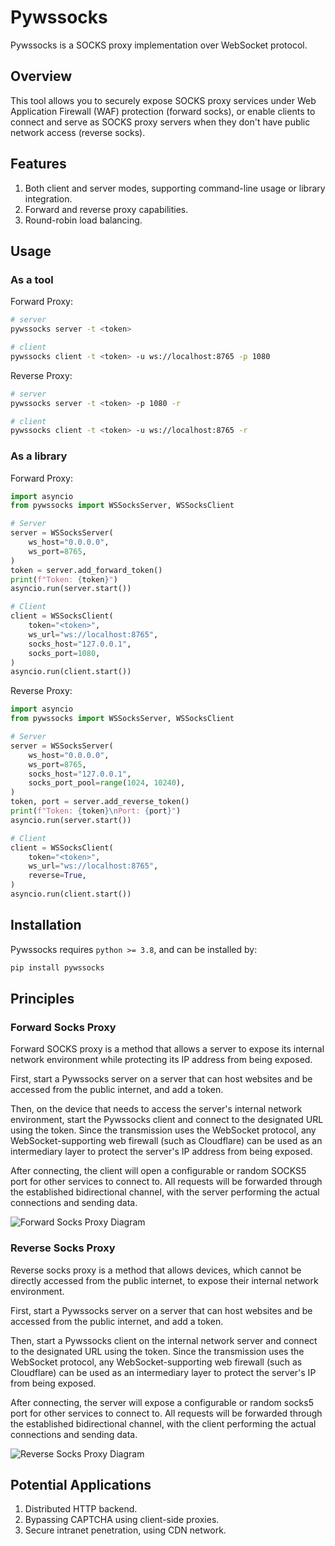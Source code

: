 # Pywssocks

Pywssocks is a SOCKS proxy implementation over WebSocket protocol.

## Overview

This tool allows you to securely expose SOCKS proxy services under Web Application Firewall (WAF) protection (forward socks), or enable clients to connect and serve as SOCKS proxy servers when they don't have public network access (reverse socks).

## Features

1. Both client and server modes, supporting command-line usage or library integration.
2. Forward and reverse proxy capabilities.
3. Round-robin load balancing.

## Usage

### As a tool

Forward Proxy:

```bash
# server
pywssocks server -t <token>

# client
pywssocks client -t <token> -u ws://localhost:8765 -p 1080
```

Reverse Proxy:

```bash
# server
pywssocks server -t <token> -p 1080 -r

# client
pywssocks client -t <token> -u ws://localhost:8765 -r
```

### As a library

Forward Proxy:

```python
import asyncio
from pywssocks import WSSocksServer, WSSocksClient

# Server
server = WSSocksServer(
    ws_host="0.0.0.0",
    ws_port=8765,
)
token = server.add_forward_token()
print(f"Token: {token}")
asyncio.run(server.start())

# Client
client = WSSocksClient(
    token="<token>",
    ws_url="ws://localhost:8765",
    socks_host="127.0.0.1",
    socks_port=1080,
)
asyncio.run(client.start())
```

Reverse Proxy:

```python
import asyncio
from pywssocks import WSSocksServer, WSSocksClient

# Server
server = WSSocksServer(
    ws_host="0.0.0.0",
    ws_port=8765,
    socks_host="127.0.0.1",
    socks_port_pool=range(1024, 10240),
)
token, port = server.add_reverse_token()
print(f"Token: {token}\nPort: {port}")
asyncio.run(server.start())

# Client
client = WSSocksClient(
    token="<token>",
    ws_url="ws://localhost:8765",
    reverse=True,
)
asyncio.run(client.start())
```

## Installation

Pywssocks requires `python >= 3.8`, and can be installed by:

```bash
pip install pywssocks
```

## Principles

### Forward Socks Proxy

Forward SOCKS proxy is a method that allows a server to expose its internal network environment while protecting its IP address from being exposed.

First, start a Pywssocks server on a server that can host websites and be accessed from the public internet, and add a token.

Then, on the device that needs to access the server's internal network environment, start the Pywssocks client and connect to the designated URL using the token. Since the transmission uses the WebSocket protocol, any WebSocket-supporting web firewall (such as Cloudflare) can be used as an intermediary layer to protect the server's IP address from being exposed.

After connecting, the client will open a configurable or random SOCKS5 port for other services to connect to. All requests will be forwarded through the established bidirectional channel, with the server performing the actual connections and sending data.

![Forward Socks Proxy Diagram](https://github.com/zetxtech/pywssocks/raw/main/images/forward_proxy_diagram.svg)

### Reverse Socks Proxy

Reverse socks proxy is a method that allows devices, which cannot be directly accessed from the public internet, to expose their internal network environment.

First, start a Pywssocks server on a server that can host websites and be accessed from the public internet, and add a token.

Then, start a Pywssocks client on the internal network server and connect to the designated URL using the token. Since the transmission uses the WebSocket protocol, any WebSocket-supporting web firewall (such as Cloudflare) can be used as an intermediary layer to protect the server's IP from being exposed.

After connecting, the server will expose a configurable or random socks5 port for other services to connect to. All requests will be forwarded through the established bidirectional channel, with the client performing the actual connections and sending data.

![Reverse Socks Proxy Diagram](https://github.com/zetxtech/pywssocks/raw/main/images/reverse_proxy_diagram.svg)

## Potential Applications

1. Distributed HTTP backend.
2. Bypassing CAPTCHA using client-side proxies.
3. Secure intranet penetration, using CDN network.
